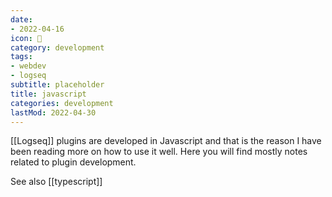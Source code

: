 ```yaml
---
date:
- 2022-04-16
icon: 📝
category: development
tags:
- webdev
- logseq
subtitle: placeholder
title: javascript
categories: development
lastMod: 2022-04-30
---
```

[[Logseq]] plugins are developed in Javascript and that is the reason I have been reading more on how to use it well. Here you will find mostly notes related to plugin development.

See also [[typescript]]
